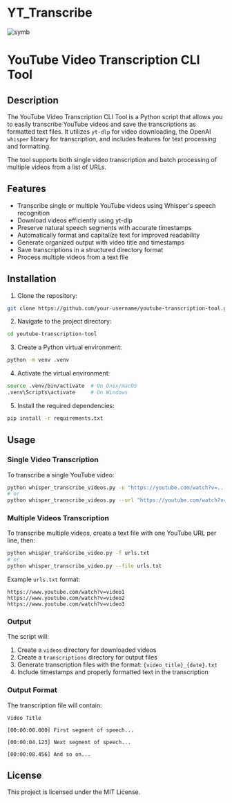 # YT_Transcribe

![symb](https://github.com/mrdavtan/YT_Transcribe/assets/21132073/af830f85-cf54-46ef-8bb5-9cf701e90349)

# YouTube Video Transcription CLI Tool

## Description

The YouTube Video Transcription CLI Tool is a Python script that allows you to easily transcribe YouTube videos and save the transcriptions as formatted text files. It utilizes `yt-dlp` for video downloading, the OpenAI `whisper` library for transcription, and includes features for text processing and formatting.

The tool supports both single video transcription and batch processing of multiple videos from a list of URLs.

## Features

- Transcribe single or multiple YouTube videos using Whisper's speech recognition
- Download videos efficiently using yt-dlp
- Preserve natural speech segments with accurate timestamps
- Automatically format and capitalize text for improved readability
- Generate organized output with video title and timestamps
- Save transcriptions in a structured directory format
- Process multiple videos from a text file

## Installation

1. Clone the repository:
```bash
git clone https://github.com/your-username/youtube-transcription-tool.git
```

2. Navigate to the project directory:
```bash
cd youtube-transcription-tool
```

3. Create a Python virtual environment:
```bash
python -m venv .venv
```

4. Activate the virtual environment:
```bash
source .venv/bin/activate  # On Unix/macOS
.venv\Scripts\activate     # On Windows
```

5. Install the required dependencies:
```bash
pip install -r requirements.txt
```

## Usage

### Single Video Transcription
To transcribe a single YouTube video:
```bash
python whisper_transcribe_videos.py -u "https://youtube.com/watch?v=..."
# or
python whisper_transcribe_videos.py --url "https://youtube.com/watch?v=..."
```

### Multiple Videos Transcription
To transcribe multiple videos, create a text file with one YouTube URL per line, then:
```bash
python whisper_transcribe_video.py -f urls.txt
# or
python whisper_transcribe_video.py --file urls.txt
```

Example `urls.txt` format:
```text
https://www.youtube.com/watch?v=video1
https://www.youtube.com/watch?v=video2
https://www.youtube.com/watch?v=video3
```

### Output
The script will:
1. Create a `videos` directory for downloaded videos
2. Create a `transcriptions` directory for output files
3. Generate transcription files with the format: `{video_title}_{date}.txt`
4. Include timestamps and properly formatted text in the transcription

### Output Format
The transcription file will contain:
```text
Video Title

[00:00:00.000] First segment of speech...

[00:00:04.123] Next segment of speech...

[00:00:08.456] And so on...
```

## License

This project is licensed under the MIT License.

